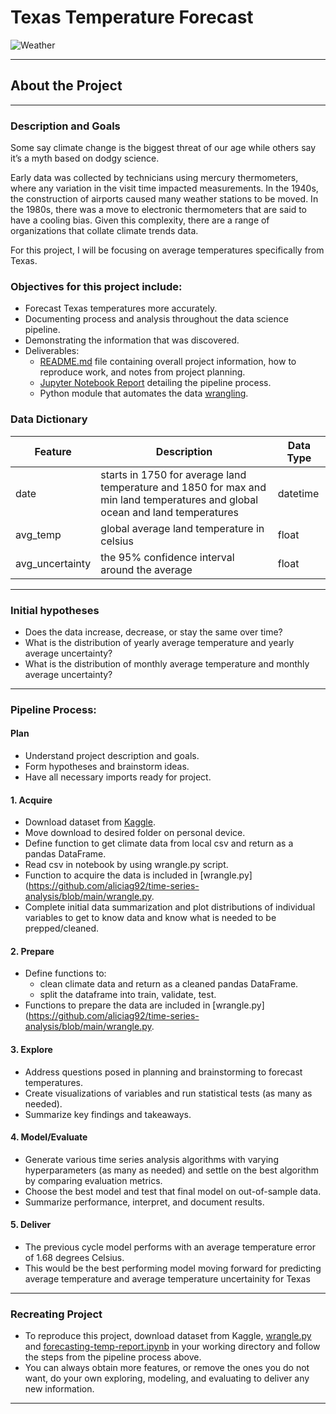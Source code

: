 # Texas Temperature Forecast
![Weather](https://theyorkshiresociety.org/wp-content/uploads/2021/03/texas-flag-header-1080x675.jpg)
****

## About the Project

****

### Description and Goals

Some say climate change is the biggest threat of our age while others say it’s a myth based on dodgy science.

Early data was collected by technicians using mercury thermometers, where any variation in the visit time impacted measurements. In the 1940s, the construction of airports caused many weather stations to be moved. In the 1980s, there was a move to electronic thermometers that are said to have a cooling bias. Given this complexity, there are a range of organizations that collate climate trends data.

For this project, I will be focusing on average temperatures specifically from Texas.


### Objectives for this project include:
- Forecast Texas temperatures more accurately.
- Documenting process and analysis throughout the data science pipeline.
- Demonstrating the information that was discovered.
- Deliverables:
    - [README.md](https://github.com/aliciag92/time-series-analysis/blob/main/README.md) file containing overall project information, how to reproduce work, and notes from project planning.
    - [Jupyter Notebook Report](https://github.com/aliciag92/time-series-analysis/blob/main/forecasting-temp-report.ipynb) detailing the pipeline process.
    - Python module that automates the data [wrangling](https://github.com/aliciag92/time-series-analysis/blob/main/wrangle.py).

### Data Dictionary

Feature      | Description   | Data Type
------------ | ------------- | ------------
date | starts in 1750 for average land temperature and 1850 for max and min land temperatures and global ocean and land temperatures  | datetime
avg_temp | global average land temperature in celsius | float
avg_uncertainty | the 95% confidence interval around the average | float

**** 

### Initial hypotheses
- Does the data increase, decrease, or stay the same over time?
- What is the distribution of yearly average temperature and yearly average uncertainty?
- What is the distribution of monthly average temperature and monthly average uncertainty?


****

### Pipeline Process:

#### Plan
- Understand project description and goals. 
- Form hypotheses and brainstorm ideas.
- Have all necessary imports ready for project.


#### 1. Acquire
- Download dataset from [Kaggle](https://www.kaggle.com/berkeleyearth/climate-change-earth-surface-temperature-data?select=GlobalLandTemperaturesByState.csv).
- Move download to desired folder on personal device.
- Define function to get climate data from local csv and return as a pandas DataFrame.
- Read csv in notebook by using wrangle.py script.
- Function to acquire the data is included in [wrangle.py](https://github.com/aliciag92/time-series-analysis/blob/main/wrangle.py.
- Complete initial data summarization and plot distributions of individual variables to get to know data and know what is needed to be prepped/cleaned.

#### 2. Prepare
- Define functions to:
    - clean climate data and return as a cleaned pandas DataFrame.
    - split the dataframe into train, validate, test.
- Functions to prepare the data are included in [wrangle.py](https://github.com/aliciag92/time-series-analysis/blob/main/wrangle.py.

#### 3. Explore
- Address questions posed in planning and brainstorming to forecast temperatures.
- Create visualizations of variables and run statistical tests (as many as needed).
- Summarize key findings and takeaways.

#### 4. Model/Evaluate
- Generate various time series analysis algorithms with varying hyperparameters (as many as needed) and settle on the best algorithm by comparing evaluation metrics.
- Choose the best model and test that final model on out-of-sample data.
- Summarize performance, interpret, and document results.

#### 5. Deliver
- The previous cycle model performs with an average temperature error of 1.68 degrees Celsius.
- This would be the best performing model moving forward for predicting average temperature and average temperature uncertainity for Texas


****

### Recreating Project
- To reproduce this project, download dataset from Kaggle, [wrangle.py](https://github.com/aliciag92/time-series-analysis/blob/main/wrangle.py) and [forecasting-temp-report.ipynb](https://github.com/aliciag92/time-series-analysis/blob/main/forecasting-temp-report.ipynb) in your working directory and follow the steps from the pipeline process above.
- You can always obtain more features, or remove the ones you do not want, do your own exploring, modeling, and evaluating to deliver any new information.

****
